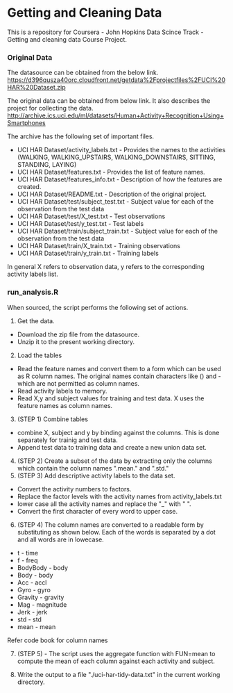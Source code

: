 Getting and Cleaning Data
=========================

This is a repository for Coursera - John Hopkins Data Scince Track - Getting and cleaning data Course Project.

### Original Data
The datasource can be obtained from the below link.
https://d396qusza40orc.cloudfront.net/getdata%2Fprojectfiles%2FUCI%20HAR%20Dataset.zip 

The original data can be obtained from below link. It also describes the project for collecting the data.
http://archive.ics.uci.edu/ml/datasets/Human+Activity+Recognition+Using+Smartphones

The archive has the following set of important files.

* UCI HAR Dataset/activity_labels.txt   -   Provides the names to the activities (WALKING, WALKING_UPSTAIRS, WALKING_DOWNSTAIRS, SITTING, STANDING, LAYING)
* UCI HAR Dataset/features.txt          -   Provides the list of feature names.
* UCI HAR Dataset/features_info.txt     -   Description of how the features are created.
* UCI HAR Dataset/README.txt            -   Description of the original project.
* UCI HAR Dataset/test/subject_test.txt -   Subject value for each of the observation from the test data
* UCI HAR Dataset/test/X_test.txt       -   Test observations
* UCI HAR Dataset/test/y_test.txt       -   Test labels
* UCI HAR Dataset/train/subject_train.txt   - Subject value for each of the observation from the test data
* UCI HAR Dataset/train/X_train.txt     -   Training observations
* UCI HAR Dataset/train/y_train.txt     -   Training labels


In general X refers to observation data, y refers to the corresponding activity labels list.

### run_analysis.R
When sourced, the script performs the following set of actions.
1. Get the data.
* Download the zip file from the datasource.
* Unzip it to the present working directory.

2. Load the tables
* Read the feature names and convert them to a form which can be used as R column names. The original names contain characters like () and - which are not permitted as column names.
* Read activity labels to memory.
* Read X,y and subject values for training and test data. X uses the feature names as column names.

3. (STEP 1) Combine tables
* combine X, subject and y by binding against the columns. This is done separately for trainig and test data.
* Append test data to training data and create a new union data set.

4. (STEP 2) Create a subset of the data by extracting only the columns which contain the column names ".mean." and ".std."
5. (STEP 3) Add descriptive activity labels to the data set.
* Convert the activity numbers to factors.
* Replace the factor levels with the activity names from activity_labels.txt
* lower case all the activity names and replace the "_" with " ".
* Convert the first character of every word to upper case.

6. (STEP 4) The column names are converted to a readable form by substituting as shown below. Each of the words is separated by a dot and all words are in lowecase.

* t - time
* f - freq
* BodyBody - body
* Body - body
* Acc - accl
* Gyro - gyro
* Gravity - gravity
* Mag - magnitude
* Jerk - jerk
* std - std
* mean - mean

Refer code book for column names

7. (STEP 5) - The script uses the aggregate function with FUN=mean to compute the mean of each column against each activity and subject.

8. Write the output to a file "./uci-har-tidy-data.txt" in the current working directory.

